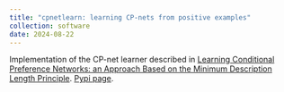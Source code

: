 ```yaml
---
title: "cpnetlearn: learning CP-nets from positive examples"
collection: software
date: 2024-08-22
---
```


Implementation of the CP-net learner described in [Learning Conditional Preference Networks: an Approach Based on the Minimum Description Length Principle](https://doi.org/10.24963/ijcai.2024/376). [Pypi page](https://pypi.org/project/cpnetlearn/).
